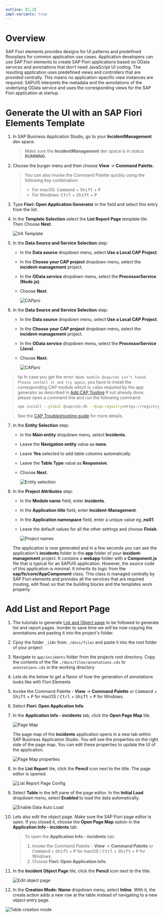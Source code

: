 ```yaml
---
outline: [2,2]
impl-variants: true
---
```


# Overview

SAP Fiori elements provides designs for UI patterns and predefined floorplans for common application use cases. Application developers can use SAP Fiori elements to create SAP Fiori applications based on OData services and annotations that don’t need JavaScript UI coding. The resulting application uses predefined views and controllers that are provided centrally. This means no application-specific view instances are required. SAPUI5 interprets the metadata and the annotations of the underlying OData service and uses the corresponding views for the SAP Fiori application at startup.

# Generate the UI with an SAP Fiori Elements Template

1. In SAP Business Application Studio, go to your **IncidentManagement** dev space.

    > Make sure the **IncidentManagement** dev space is in status **RUNNING**.

2. Choose the burger menu and then choose **View** &rarr; **Command Palette**.

    > You can also invoke the Command Palette quickly using the following key combination:
    >
    > - For macOS: <kbd>Command</kbd> + <kbd>Shift</kbd> + <kbd>P</kbd>
    > - For Windows: <kbd>Ctrl</kbd> + <kbd>Shift</kbd> + <kbd>P</kbd>

3. Type **Fiori: Open Application Generator** in the field and select this entry from the list.

4. In the **Template Selection** select the **List Report Page** template tile. Then Choose **Next**.

    <!-- border; size:540px -->
    ![V4 Template](./images/vscv4template.png)

<div class="impl node">

5. In the **Data Source and Service Selection** step:

    - In the **Data source** dropdown menu, select **Use a Local CAP Project**.

    - In the **Choose your CAP project** dropdown menu, select the **incident-management** project.

    - In the **OData service** dropdown menu, select the **ProcessorService (Node.js)**.
    
    - Choose **Next**.

        <!-- border; size:540px --> 
        ![CAPpro](./images/datasourceselection.png)

</div>

<div class="impl java">

6. In the **Data Source and Service Selection** step:

    - In the **Data source** dropdown menu, select **Use a Local CAP Project**.

    - In the **Choose your CAP project** dropdown menu, select the **incident-management** project.

    - In the **OData service** dropdown menu, select the **ProcessorService (Java)**.
    
    - Choose **Next**.

        <!-- border; size:540px --> 
        ![CAPpro](./images/datasourceselectionjava.png)

</div>

   > tip
   >In case you get the error: `Node module @sap/cds isn't found. Please install it and try again`, you have to install the corresponding CAP module which is >also required   by the app generator as described in [Add CAP Tooling](https://cap.cloud.sap/docs/tools/#command-line-interface-cli)
   > If not already done, please open a command line and run the following command:

   > ```bash
   > npm install --global @sap/cds-dk --@sap:registry=https://registry.npmjs.org/
   > ```

   >See the [CAP Troubleshooting guide](https://cap.cloud.sap/docs/advanced/troubleshooting#npm-installation) for more details.


7. In the **Entity Selection** step:

    - In the **Main entity** dropdown menu, select **Incidents**.
    - Leave the **Navigation entity** value as **none**.
    - Leave  **Yes** selected to add table columns automatically.
    - Leave the **Table Type** value as **Responsive**.   
    - Choose **Next**.

        <!-- border; size:540px --> 
        ![Entity selection](./images/entityselection.png)

8. In the **Project Attributes** step:

    - In the **Module name** field, enter **incidents**.

    - In the **Application title** field, enter **Incident-Management**.

    - In the **Application namespace** field, enter a unique value eg.,**ns01**.

    - Leave the default values for all the other settings and choose **Finish**.

        <!-- border; size:540px --> 
        ![Project names](./images/vscrfeapp.png)

    The application is now generated and in a few seconds you can see the application's **incidents** folder in the **app** folder of your **incident-management** project. It contains a **webapp** folder with a **Component.js** file that is typical for an SAPUI5 application. However, the source code of this application is minimal. It inherits its logic from the **sap/fe/core/AppComponent** class. This class is managed centrally by SAP Fiori elements and provides all the services that are required (routing, edit flow) so that the building blocks and the templates work properly.


# Add List and Report Page

1. The tutorials to generate [List and Object page](https://developers.sap.com/tutorials/add-fiori-elements-uis.html#f9446c7a-810d-4c8f-a00b-b146386dd8bd) to be followed to generate list and report pages. Inorder to save time we will be now copying the annotations and pasting it into the project's folder.

2. Cpoy the folder `_i18n` from `./docs/files` and paste it into the root folder of your project

3. Navigate to `app/incidents` folder from the projects root directory.
    Copy the contents of the file `./docs/files/annotations.cds` to `annotations.cds` in the working directory

4. Lets do the below to get a flavor of how the generation of annotations looks like with Fiori Elements

5. Invoke the Command Palette - **View** &rarr; **Command Palette** or <kbd>Command</kbd> + <kbd>Shift</kbd> + <kbd>P</kbd> for macOS / <kbd>Ctrl</kbd> + <kbd>Shift</kbd> + <kbd>P</kbd> for Windows. 

6. Select **Fiori: Open Application Info**.

7. In the **Application Info - incidents** tab, click the **Open Page Map** tile. 

    <!-- border; size:540px --> 
    ![Page Map](./images/PageMap.png)

    The page map of the **incidents** application opens in a new tab within SAP Business Application Studio. You will see the properties on the right side of the page map. You can edit these properties to update the UI of the application.

    <!-- border; size:540px --> 
    ![Page Map properties](./images/PageMap-properties.png)

8. In the **List Report** tile, click the **Pencil** icon next to the title. The page editor is opened.

    <!-- border; size:540px --> 
    ![List Report Page Config](./images/ls3.png)

9. Select **Table** in the left pane of the page editor. In the **Initial Load** dropdown menu, select **Enabled** to load the data automatically.

    <!-- border; size:540px --> 
    ![Enable Data Auto Load](./images/ls8.png)

10. Lets also edit the object page. Make sure the SAP Fiori page editor is open. If you closed it, choose the **Open Page Map** option in the **Application Info - incidents** tab.

    > To open the **Application Info - incidents** tab: 
    >
    >1. Invoke the Command Palette - **View** &rarr; **Command Palette** or <kbd>Command</kbd> + <kbd>Shift</kbd> + <kbd>P</kbd> for macOS / <kbd>Ctrl</kbd> + <kbd>Shift</kbd> + <kbd>P</kbd> for Windows. 
    >2. Choose **Fiori: Open Application Info**.

11. In the **Incident Object Page** tile, click the **Pencil** icon next to the title.

    <!-- border; size:540px --> 
    ![Edit object page](./images/obj0.png)

12.  In the **Creation Mode: Name** dropdown menu, select **Inline**. With it, the create action adds a new row at the table instead of navigating to a new object entry page.

 ![Table creation mode](./images/obj95.png)
